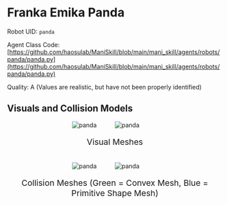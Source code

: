 <!-- THIS IS ALL GENERATED DOCUMENTATION via generate_robot_docs.py. DO NOT MODIFY THIS FILE DIRECTLY. -->

# Franka Emika Panda

Robot UID: `panda`

Agent Class Code: [https://github.com/haosulab/ManiSkill/blob/main/mani_skill/agents/robots/panda/panda.py](https://github.com/haosulab/ManiSkill/blob/main/mani_skill/agents/robots/panda/panda.py)

Quality: A (Values are realistic, but have not been properly identified)

## Visuals and Collision Models

<div>
    <div style="max-width: 100%; display: flex; justify-content: center;">
        <img src="/_static/robot_images/panda/front_visual.png" style='min-width:min(50%, 100px);max-width:50%;height:auto' alt="panda">
        <img src="/_static/robot_images/panda/side_visual.png" style='min-width:min(50%, 100px);max-width:50%;height:auto' alt="panda">
    </div>
    <p style="text-align: center; font-size: 1.2rem;">Visual Meshes</p>
    <br/>
    <div style="max-width: 100%; display: flex; justify-content: center;">
        <img src="/_static/robot_images/panda/front_collision.png" style='min-width:min(50%, 100px);max-width:50%;height:auto' alt="panda">
        <img src="/_static/robot_images/panda/side_collision.png" style='min-width:min(50%, 100px);max-width:50%;height:auto' alt="panda">
    </div>
    <p style="text-align: center; font-size: 1.2rem;">Collision Meshes (Green = Convex Mesh, Blue = Primitive Shape Mesh)</p>
</div>
